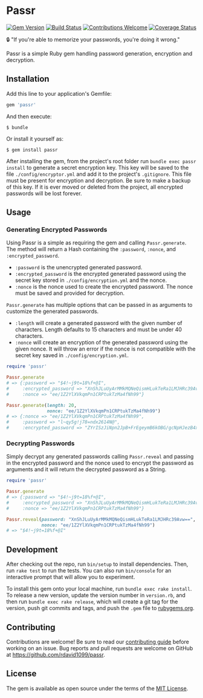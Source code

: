 # Passr
[![Gem Version](https://badge.fury.io/rb/passr.png)](https://rubygems.org/gems/passr)
[![Build Status](https://travis-ci.org/rdavid1099/passr.png?branch=master)](https://travis-ci.org/rdavid1099/passr)
[![Contributions Welcome](https://img.shields.io/badge/contributions-welcome-brightgreen.svg?style=flat)](https://github.com/rdavid1099/passr/issues)
[![Coverage Status](https://coveralls.io/repos/github/rdavid1099/passr/badge.svg?branch=master)](https://coveralls.io/github/rdavid1099/passr?branch=master)

:lock: "If you're able to memorize your passwords, you're doing it wrong."

Passr is a simple Ruby gem handling password generation, encryption and decryption.

## Installation

Add this line to your application's Gemfile:

```ruby
gem 'passr'
```

And then execute:

    $ bundle

Or install it yourself as:

    $ gem install passr

After installing the gem, from the project's root folder run `bundle exec passr install` to generate a secret encryption key. This key will be saved to the file `./config/encryptor.yml` and add it to the project's `.gitignore`. This file must be present for encryption and decryption. Be sure to make a backup of this key. If it is ever moved or deleted from the project, all encrypted passwords will be lost forever.

## Usage

### Generating Encrypted Passwords

Using Passr is a simple as requiring the gem and calling `Passr.generate`. The method will return a Hash containing the `:password`, `:nonce`, and `:encrypted_password`.
- `:password` is the unencrypted generated password.
- `:encrypted_password` is the encrypted generated password using the secret key stored in `./config/encryption.yml` and the nonce.
- `:nonce` is the nonce used to create the encrypted password. The nonce must be saved and provided for decryption.

`Passr.generate` has multiple options that can be passed in as arguments to customize the generated passwords.
- `:length` will create a generated password with the given number of characters. Length defaults to 15 characters and must be under 40 characters.
- `:nonce` will create an encryption of the generated password using the given nonce. It will throw an error if the nonce is not compatible with the secret key saved in `./config/encryption.yml`.

```ruby
require 'passr'

Passr.generate
# => {:password => "$4!~j9t=18%f+@I",
#     :encrypted_password => "XnShJLuUyArMMkMQNeQismHLukTeRa1LMJHRc39Avw==",
#     :nonce => "ee/1Z2YlXVkqmPn1CRPtukTzMa4fNh99"}

Passr.generate(length: 20,
               nonce: "ee/1Z2YlXVkqmPn1CRPtukTzMa4fNh99")
# => {:nonce => "ee/1Z2YlXVkqmPn1CRPtukTzMa4fNh99",
#     :password => "l~qy5g!j78=ndx2614N@",
#     :encrypted_password => "ZYrISzJiNpn2JpB+FrEgeymB6kOBG/gcNpHJezB4xPV3eXjV"}
```

### Decrypting Passwords

Simply decrypt any generated passwords calling `Passr.reveal` and passing in the encrypted password and the nonce used to encrypt the password as arguments and it will return the decrypted password as a String.

```ruby
require 'passr'

Passr.generate
# => {:password => "$4!~j9t=18%f+@I",
#     :encrypted_password => "XnShJLuUyArMMkMQNeQismHLukTeRa1LMJHRc39Avw==",
#     :nonce => "ee/1Z2YlXVkqmPn1CRPtukTzMa4fNh99"}

Passr.reveal(password: "XnShJLuUyArMMkMQNeQismHLukTeRa1LMJHRc39Avw==",
             nonce: "ee/1Z2YlXVkqmPn1CRPtukTzMa4fNh99")
# => "$4!~j9t=18%f+@I"
```

## Development

After checking out the repo, run `bin/setup` to install dependencies. Then, run `rake test` to run the tests. You can also run `bin/console` for an interactive prompt that will allow you to experiment.

To install this gem onto your local machine, run `bundle exec rake install`. To release a new version, update the version number in `version.rb`, and then run `bundle exec rake release`, which will create a git tag for the version, push git commits and tags, and push the `.gem` file to [rubygems.org](https://rubygems.org).

## Contributing

Contributions are welcome! Be sure to read our [contributing guide](https://github.com/rdavid1099/passr/blob/master/CONTRIBUTING.md) before working on an issue. Bug reports and pull requests are welcome on GitHub at https://github.com/rdavid1099/passr.


## License

The gem is available as open source under the terms of the [MIT License](http://opensource.org/licenses/MIT).
